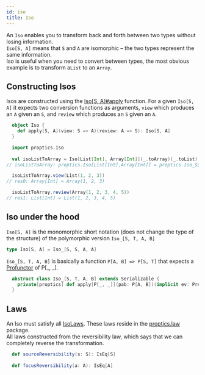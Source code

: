 ```yaml
---
id: iso
title: Iso
---
```


An `Iso` enables you to transform back and forth between two types without losing information.<br/>
`Iso[S, A]` means that `S` and `A` are isomorphic – the two types represent the same information.<br/>
Iso is useful when you need to convert between types, the most obvious example is to transform a`List` to an `Array`.

## Constructing Isos

Isos are constructed using the [Iso[S, A]#apply](/Proptics/api/proptics/Iso$.html#apply[S,A](view:S=%3EA)(review:A=%3ES):proptics.Iso[S,A]) function. For a given `Iso[S, A]` it expects two conversion functions as arguments,
`view` which produces an `A` given an `S`, and `review` which produces an `S` given an `A`.

```scala
  object Iso {
    def apply[S, A](view: S => A)(review: A => S): Iso[S, A]
  }
```

```scala
  import proptics.Iso
  
  val isoListToArray = Iso[List[Int], Array[Int]](_.toArray)(_.toList)
// isoListToArray: proptics.Iso[List[Int],Array[Int]] = proptics.Iso_$$anon$16@1051f78b  

  isoListToArray.view(List(1, 2, 3))
// res0: Array[Int] = Array(1, 2, 3)

  isoListToArray.review(Array(1, 2, 3, 4, 5))
// res1: List[Int] = List(1, 2, 3, 4, 5)
``` 

## Iso under the hood

`Iso[S, A]` is the monomorphic short notation (does not change the type of the structure) of the polymorphic version `Iso_[S, T, A, B]`

```scala
type Iso[S, A] = Iso_[S, S, A, A]
``` 

`Iso_[S, T, A, B]` is basically a function `P[A, B] => P[S, T]` that expects a [Profunctor](/Proptics/docs/profunctors/profunctor) of P[_, _].

```scala
  abstract class Iso_[S, T, A, B] extends Serializable {
    private[proptics] def apply[P[_, _]](pab: P[A, B])(implicit ev: Profunctor[P]): P[S, T]
  }
```

## Laws

An Iso must satisfy all [IsoLaws](/Proptics/api/proptics/law/IsoLaws.html). These laws reside in the [proptics.law](/Proptics/api/proptics/law/index.html) package.<br/>
All laws constructed from the reversibility law, which says that we can completely reverse the transformation.<br/>
```scala
  def sourceReversibility(s: S): IsEq[S]
 
  def focusReversibility(a: A): IsEq[A]
```



